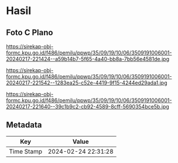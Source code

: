 # Hasil

## Foto C Plano

https://sirekap-obj-formc.kpu.go.id/f486/pemilu/ppwp/35/09/19/10/06/3509191006001-20240217-221424--a59b14b7-5f65-4a40-bb8a-7bb56e4581de.jpg

https://sirekap-obj-formc.kpu.go.id/f486/pemilu/ppwp/35/09/19/10/06/3509191006001-20240217-221542--1283ea25-c52e-4419-9f15-4244ed29ada1.jpg

https://sirekap-obj-formc.kpu.go.id/f486/pemilu/ppwp/35/09/19/10/06/3509191006001-20240217-221640--39c1b9c2-cb92-4589-8cff-5690354bce5b.jpg


## Metadata

| Key        | Value               |
| ---------- | ------------------- |
| Time Stamp | 2024-02-24 22:31:28 |



